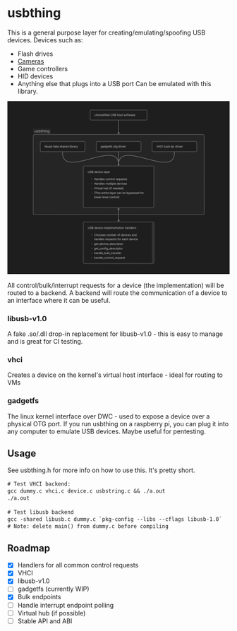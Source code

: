 # usbthing

This is a general purpose layer for creating/emulating/spoofing USB devices. Devices such as:
- Flash drives
- [Cameras](https://github.com/petabyt/vcam)
- Game controllers
- HID devices
- Anything else that plugs into a USB port
Can be emulated with this library.

![canvas](canvas.png)

All control/bulk/interrupt requests for a device (the implementation) will be routed to a backend.
A backend will route the communication of a device to an interface where it can be useful.

### libusb-v1.0
A fake .so/.dll drop-in replacement for libusb-v1.0 - this is easy to manage and is great for CI testing.
### vhci
Creates a device on the kernel's virtual host interface - ideal for routing to VMs
### gadgetfs
The linux kernel interface over DWC - used to expose a device over a physical OTG port. If you run usbthing on a raspberry pi, you can
plug it into any computer to emulate USB devices. Maybe useful for pentesting.

## Usage
See usbthing.h for more info on how to use this. It's pretty short.
```
# Test VHCI backend:
gcc dummy.c vhci.c device.c usbstring.c && ./a.out
./a.out

# Test libusb backend
gcc -shared libusb.c dummy.c `pkg-config --libs --cflags libusb-1.0`
# Note: delete main() from dummy.c before compiling
```

## Roadmap
- [x] Handlers for all common control requests
- [x] VHCI
- [x] libusb-v1.0
- [ ] gadgetfs (currently WIP)
- [x] Bulk endpoints
- [ ] Handle interrupt endpoint polling
- [ ] Virtual hub (if possible)
- [ ] Stable API and ABI
